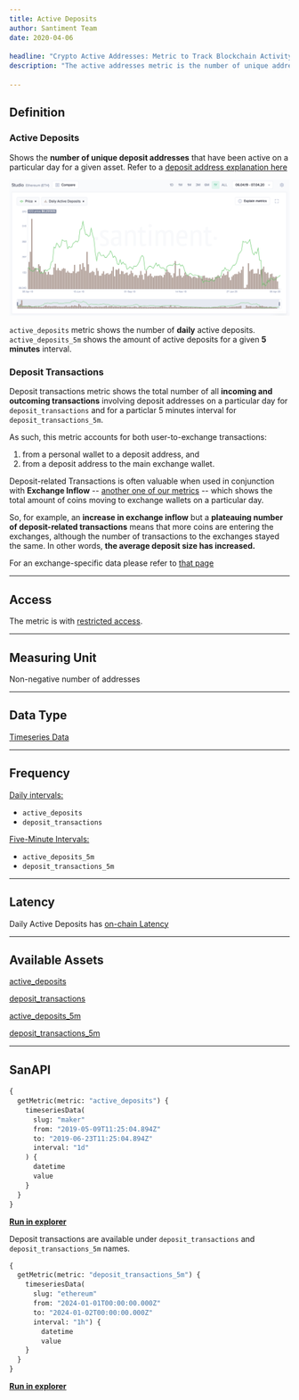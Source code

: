 ```yaml
---
title: Active Deposits
author: Santiment Team
date: 2020-04-06

headline: "Crypto Active Addresses: Metric to Track Blockchain Activity"
description: "The active addresses metric is the number of unique addresses participating in transactions during one day. Learn more about how we calculate it."

---
```


## Definition

### Active Deposits

Shows the **number of unique deposit addresses** that have been active on a
particular day for a given asset. Refer to a [deposit address explanation here](/labels/deposit)

![ethereum daily active deposits](daily-active-deposits-ethereum.png)

`active_deposits` metric shows the number of **daily** active deposits. `active_deposits_5m` shows the amount of active deposits for a given **5 minutes** interval.


### Deposit Transactions

Deposit transactions metric shows the total number of all **incoming and outcoming transactions** involving
deposit addresses on a particular day for `deposit_transactions` and for a particlar 5 minutes interval for `deposit_transactions_5m`.

As such, this metric accounts for both user-to-exchange transactions:

1. from a personal wallet to a deposit address, and
2. from a deposit address to the main exchange wallet.

Deposit-related Transactions is often valuable when used in conjunction with
**Exchange Inflow** -- [another one of our
metrics](/metrics/exchange-funds-flow/) -- which shows the total amount of
coins moving to exchange wallets on a particular day.

So, for example, an **increase in exchange inflow** but a **plateauing number of
deposit-related transactions** means that more coins are entering the exchanges,
although the number of transactions to the exchanges stayed the same. In other
words, **the average deposit size has increased.**

For an exchange-specific data please refer to [that page](/metrics/labeled-exchange)

---

## Access

The metric is with [restricted access](/metrics/details/access#restricted-access).

---

## Measuring Unit

Non-negative number of addresses

---

## Data Type

[Timeseries Data](/metrics/details/data-type#timeseries-data)

---

## Frequency

[Daily intervals:](/metrics/details/frequency#daily-frequency)

* `active_deposits`
* `deposit_transactions`

[Five-Minute Intervals:](/metrics/details/frequency#five-minute-frequency)

* `active_deposits_5m`
* `deposit_transactions_5m`


---

## Latency

Daily Active Deposits has [on-chain Latency](/metrics/details/latency#on-chain-latency)

---

## Available Assets

[active_deposits](<https://api.santiment.net/graphiql?variables=&query=%7B%0A%20%20getMetric(metric%3A%20%22active_deposits%22)%20%7B%0A%20%20%20%20metadata%20%7B%0A%20%20%20%20%20%20availableSlugs%0A%20%20%20%20%7D%0A%20%20%7D%0A%7D%0A>)

[deposit_transactions](<https://api.santiment.net/graphiql?variables=&query=%7B%0A%20%20getMetric(metric%3A%20%22deposit_transactions%22)%20%7B%0A%20%20%20%20metadata%20%7B%0A%20%20%20%20%20%20availableSlugs%0A%20%20%20%20%7D%0A%20%20%7D%0A%7D%0A>)

[active_deposits_5m](<https://api.santiment.net/graphiql?variables=&query=%7B%0A%20%20getMetric(metric%3A%20%22active_deposits_5m%22)%20%7B%0A%20%20%20%20metadata%20%7B%0A%20%20%20%20%20%20availableSlugs%0A%20%20%20%20%7D%0A%20%20%7D%0A%7D%0A>)

[deposit_transactions_5m](<https://api.santiment.net/graphiql?variables=&query=%7B%0A%20%20getMetric(metric%3A%20%22deposit_transactions_5m%22)%20%7B%0A%20%20%20%20metadata%20%7B%0A%20%20%20%20%20%20availableSlugs%0A%20%20%20%20%7D%0A%20%20%7D%0A%7D%0A>)


---

## SanAPI

```graphql
{
  getMetric(metric: "active_deposits") {
    timeseriesData(
      slug: "maker"
      from: "2019-05-09T11:25:04.894Z"
      to: "2019-06-23T11:25:04.894Z"
      interval: "1d"
    ) {
      datetime
      value
    }
  }
}
```

[**Run in
explorer**](<https://api.santiment.net/graphiql?query=%7B%0A%20%20getMetric(metric%3A%20%22active_deposits%22)%20%7B%0A%20%20%20%20timeseriesData(%0A%20%20%20%20%20%20slug%3A%20%22maker%22%0A%20%20%20%20%20%20from%3A%20%222019-05-09T11%3A25%3A04.894Z%22%0A%20%20%20%20%20%20to%3A%20%222019-06-23T11%3A25%3A04.894Z%22%0A%20%20%20%20%20%20interval%3A%20%221d%22)%20%7B%0A%20%20%20%20%20%20%20%20datetime%0A%20%20%20%20%20%20%20%20value%0A%20%20%20%20%7D%0A%20%20%7D%0A%7D%0A>)


Deposit transactions are available under `deposit_transactions` and `deposit_transactions_5m` names.


```graphql
{
  getMetric(metric: "deposit_transactions_5m") {
    timeseriesData(
      slug: "ethereum"
      from: "2024-01-01T00:00:00.000Z"
      to: "2024-01-02T00:00:00.000Z"
      interval: "1h") {
        datetime
        value
    }
  }
}
```

[**Run in
explorer**](<https://api.santiment.net/graphiql?query=%7B%0A%20%20getMetric(metric%3A%20%22deposit_transactions_5m%22)%20%7B%0A%20%20%20%20timeseriesData(%0A%20%20%20%20%20%20slug%3A%20%22ethereum%22%0A%20%20%20%20%20%20from%3A%20%222024-01-01T00%3A00%3A00.000Z%22%0A%20%20%20%20%20%20to%3A%20%222024-01-02T00%3A00%3A00.000Z%22%0A%20%20%20%20%20%20interval%3A%20%221h%22)%20%7B%0A%20%20%20%20%20%20%20%20datetime%0A%20%20%20%20%20%20%20%20value%0A%20%20%20%20%7D%0A%20%20%7D%0A%7D%0A>)



